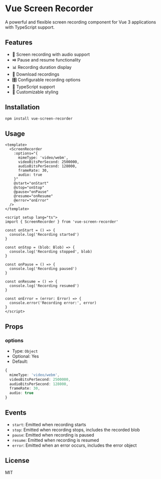 # Vue Screen Recorder

A powerful and flexible screen recording component for Vue 3 applications with TypeScript support.

## Features

- 🎥 Screen recording with audio support
- ⏯️ Pause and resume functionality
- 📊 Recording duration display
- 💾 Download recordings
- 🎛️ Configurable recording options
- 🔧 TypeScript support
- 🎨 Customizable styling

## Installation

```bash
npm install vue-screen-recorder
```

## Usage

```vue
<template>
  <ScreenRecorder
    :options="{
      mimeType: 'video/webm',
      videoBitsPerSecond: 2500000,
      audioBitsPerSecond: 128000,
      frameRate: 30,
      audio: true
    }"
    @start="onStart"
    @stop="onStop"
    @pause="onPause"
    @resume="onResume"
    @error="onError"
  />
</template>

<script setup lang="ts">
import { ScreenRecorder } from 'vue-screen-recorder'

const onStart = () => {
  console.log('Recording started')
}

const onStop = (blob: Blob) => {
  console.log('Recording stopped', blob)
}

const onPause = () => {
  console.log('Recording paused')
}

const onResume = () => {
  console.log('Recording resumed')
}

const onError = (error: Error) => {
  console.error('Recording error:', error)
}
</script>
```

## Props

### options

- Type: `Object`
- Optional: Yes
- Default:
```typescript
{
  mimeType: 'video/webm',
  videoBitsPerSecond: 2500000,
  audioBitsPerSecond: 128000,
  frameRate: 30,
  audio: true
}
```

## Events

- `start`: Emitted when recording starts
- `stop`: Emitted when recording stops, includes the recorded blob
- `pause`: Emitted when recording is paused
- `resume`: Emitted when recording is resumed
- `error`: Emitted when an error occurs, includes the error object

## License

MIT
